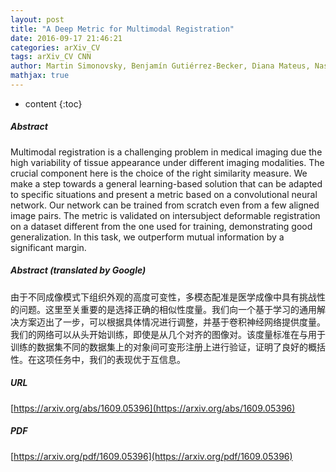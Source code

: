 ```yaml
---
layout: post
title: "A Deep Metric for Multimodal Registration"
date: 2016-09-17 21:46:21
categories: arXiv_CV
tags: arXiv_CV CNN
author: Martin Simonovsky, Benjamín Gutiérrez-Becker, Diana Mateus, Nassir Navab, Nikos Komodakis
mathjax: true
---
```


* content
{:toc}

##### Abstract
Multimodal registration is a challenging problem in medical imaging due the high variability of tissue appearance under different imaging modalities. The crucial component here is the choice of the right similarity measure. We make a step towards a general learning-based solution that can be adapted to specific situations and present a metric based on a convolutional neural network. Our network can be trained from scratch even from a few aligned image pairs. The metric is validated on intersubject deformable registration on a dataset different from the one used for training, demonstrating good generalization. In this task, we outperform mutual information by a significant margin.

##### Abstract (translated by Google)
由于不同成像模式下组织外观的高度可变性，多模态配准是医学成像中具有挑战性的问题。这里至关重要的是选择正确的相似性度量。我们向一个基于学习的通用解决方案迈出了一步，可以根据具体情况进行调整，并基于卷积神经网络提供度量。我们的网络可以从头开始训练，即使是从几个对齐的图像对。该度量标准在与用于训练的数据集不同的数据集上的对象间可变形注册上进行验证，证明了良好的概括性。在这项任务中，我们的表现优于互信息。

##### URL
[https://arxiv.org/abs/1609.05396](https://arxiv.org/abs/1609.05396)

##### PDF
[https://arxiv.org/pdf/1609.05396](https://arxiv.org/pdf/1609.05396)

